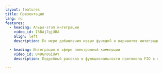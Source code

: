 ```yaml
---
layout: features
title: Презентации
lang: ru
features:
  - heading: Альфа-этап интеграции
    video_id: I5BAj7gjUBA
    align: left
    description: По мере добавления новых функций и вариантов интеграции мы будем добавлять новые информационные ролики.

  - heading: Интеграция в сфере электронной коммерции
    video_id: U49Gn0GiUAY
    description: Подробный рассказ о функциональности протокола FIO в сфере электронной коммерции. Обратите внимание, что проект FIO не включает в себя создание платежной системы. Тем не менее, в данном ролике показан потенциальный вариант применения FIO в одной из таких систем.

---
```

